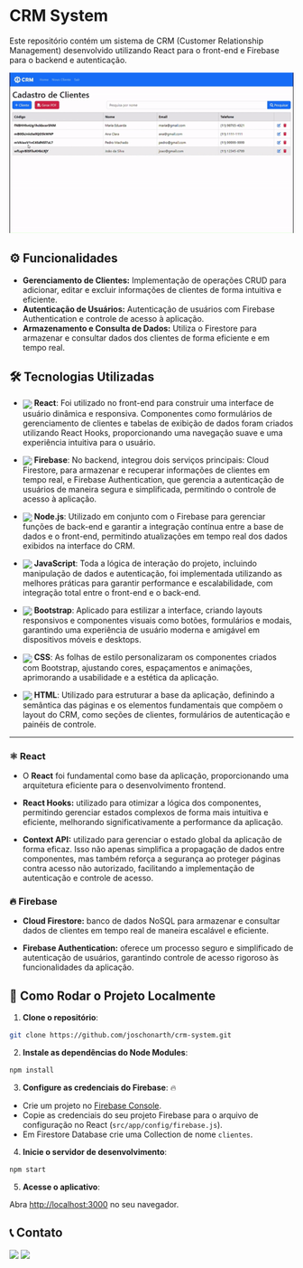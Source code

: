 # CRM System

Este repositório contém um sistema de CRM (Customer Relationship Management) desenvolvido utilizando React para o front-end e Firebase para o backend e autenticação.

<p align="center">
    <a href=''>
    <img src="assets/CRMSystem.gif" />
    </a>
</p>

## ⚙️ Funcionalidades 

* **Gerenciamento de Clientes:** Implementação de operações CRUD para adicionar, editar e excluir informações de clientes de forma intuitiva e eficiente.
* **Autenticação de Usuários:** Autenticação de usuários com Firebase Authentication e controle de acesso à aplicação.
* **Armazenamento e Consulta de Dados:** Utiliza o Firestore para armazenar e consultar dados dos clientes de forma eficiente e em tempo real.

## 🛠️ Tecnologias Utilizadas 

* [<img src="https://skillicons.dev/icons?i=react&theme=dark" width="30" align="center">](https://reactjs.org/) **React**: Foi utilizado no front-end para construir uma interface de usuário dinâmica e responsiva. Componentes como formulários de gerenciamento de clientes e tabelas de exibição de dados foram criados utilizando React Hooks, proporcionando uma navegação suave e uma experiência intuitiva para o usuário.

* [<img src="https://skillicons.dev/icons?i=firebase&theme=dark" width="30" align="center">](https://firebase.google.com/) **Firebase**: No backend, integrou dois serviços principais: Cloud Firestore, para armazenar e recuperar informações de clientes em tempo real, e Firebase Authentication, que gerencia a autenticação de usuários de maneira segura e simplificada, permitindo o controle de acesso à aplicação.

* [<img src="https://skillicons.dev/icons?i=nodejs&theme=dark" width="30" align="center">](https://nodejs.org/) **Node.js**: Utilizado em conjunto com o Firebase para gerenciar funções de back-end e garantir a integração contínua entre a base de dados e o front-end, permitindo atualizações em tempo real dos dados exibidos na interface do CRM.

* [<img src="https://skillicons.dev/icons?i=javascript&theme=dark" width="30" align="center">](https://developer.mozilla.org/en-US/docs/Web/JavaScript) **JavaScript**: Toda a lógica de interação do projeto, incluindo manipulação de dados e autenticação, foi implementada utilizando as melhores práticas para garantir performance e escalabilidade, com integração total entre o front-end e o back-end.

* [<img src="https://skillicons.dev/icons?i=bootstrap&theme=dark" width="30" align="center">](https://getbootstrap.com/) **Bootstrap**: Aplicado para estilizar a interface, criando layouts responsivos e componentes visuais como botões, formulários e modais, garantindo uma experiência de usuário moderna e amigável em dispositivos móveis e desktops.

* [<img src="https://skillicons.dev/icons?i=css&theme=dark" width="30" align="center">](https://developer.mozilla.org/en-US/docs/Web/CSS) **CSS**: As folhas de estilo personalizaram os componentes criados com Bootstrap, ajustando cores, espaçamentos e animações, aprimorando a usabilidade e a estética da aplicação.

* [<img src="https://skillicons.dev/icons?i=html&theme=dark" width="30" align="center">](https://developer.mozilla.org/en-US/docs/Web/HTML) **HTML**: Utilizado para estruturar a base da aplicação, definindo a semântica das páginas e os elementos fundamentais que compõem o layout do CRM, como seções de clientes, formulários de autenticação e painéis de controle.

---

### ⚛️ React 

* O **React** foi fundamental como base da aplicação, proporcionando uma arquitetura eficiente para o desenvolvimento frontend.

* **React Hooks:** utilizado para otimizar a lógica dos componentes, permitindo gerenciar estados complexos de forma mais intuitiva e eficiente, melhorando significativamente a performance da aplicação.

* **Context API:** utilizado para gerenciar o estado global da aplicação de forma eficaz. Isso não apenas simplifica a propagação de dados entre componentes, mas também reforça a segurança ao proteger páginas contra acesso não autorizado, facilitando a implementação de autenticação e controle de acesso.


### 🔥 Firebase 

* **Cloud Firestore:** banco de dados NoSQL para armazenar e consultar dados de clientes em tempo real de maneira escalável e eficiente.

* **Firebase Authentication:** oferece um processo seguro e simplificado de autenticação de usuários, garantindo controle de acesso rigoroso às funcionalidades da aplicação.

## 🚀 Como Rodar o Projeto Localmente 

1. **Clone o repositório**:

```bash
git clone https://github.com/joschonarth/crm-system.git
```

2. **Instale as dependências do Node Modules**:

```bash
npm install
```

3. **Configure as credenciais do Firebase**: 🔥
- Crie um projeto no [Firebase Console](https://console.firebase.google.com/).
- Copie as credenciais do seu projeto Firebase para o arquivo de configuração no React (`src/app/config/firebase.js`).
- Em Firestore Database crie uma Collection de nome `clientes`.

4. **Inicie o servidor de desenvolvimento**:

```bash
npm start
```

5. **Acesse o aplicativo**:

Abra [http://localhost:3000](http://localhost:3000) no seu navegador.


## 📞 Contato 

<div>
    <a href="https://www.linkedin.com/in/joschonarth/" target="_blank"><img src="https://img.shields.io/badge/LinkedIn-0077B5?style=for-the-badge&logo=linkedin&logoColor=white" target="_blank"></a>
    <a href="mailto:joschonarth@gmail.com" target="_blank"><img src="https://img.shields.io/badge/Gmail-D14836?style=for-the-badge&logo=gmail&logoColor=white" target="_blank"></a>
</div>